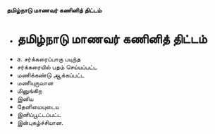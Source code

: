 **தமிழ்நாடு மாணவர் கணினித் திட்டம்**
- # தமிழ்நாடு மாணவர் கணினித் திட்டம்
- a. சர்க்கரைப்பாகு படிந்த
- சர்க்கரையில் பதம் செய்யப்பட்ட
- மணிக்கண்டு ஆக்கப்பட்ட
- மணியுருவான
- மினுங்கிற
- இனிய
- தேனிமையுடைய
- இனிப்பூட்டப்பட்ட
- இன்புகழ்ச்சியான.


